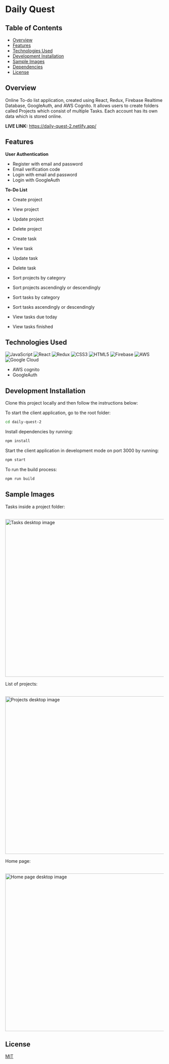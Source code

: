 # Daily Quest

## Table of Contents

- [Overview](https://github.com/Rammina/daily-quest-2#overview)
- [Features](https://github.com/Rammina/daily-quest-2#features)
- [Technologies Used](https://github.com/Rammina/daily-quest-2#technologies-used)
- [Development Installation](https://github.com/Rammina/daily-quest-2#development-installation)
- [Sample Images](https://github.com/Rammina/daily-quest-2#sample-images)
- [Dependencies](https://github.com/Rammina/daily-quest-2#dependencies)
- [License](https://github.com/Rammina/daily-quest-2#license)

## Overview

Online To-do list application, created using React, Redux, Firebase Realtime Database, GoogleAuth, and AWS Cognito. It allows users to create folders called Projects which consist of multiple Tasks. Each account has its own data which is stored online.

**LIVE LINK:** https://daily-quest-2.netlify.app/

## Features

**User Authentication**

- Register with email and password
- Email verification code
- Login with email and password
- Login with GoogleAuth

**To-Do List**

- Create project
- View project
- Update project
- Delete project

- Create task
- View task
- Update task
- Delete task

- Sort projects by category
- Sort projects ascendingly or descendingly
- Sort tasks by category
- Sort tasks ascendingly or descendingly

- View tasks due today
- View tasks finished

## Technologies Used

<img alt="JavaScript" src="https://img.shields.io/badge/javascript-%23323330.svg?&style=for-the-badge&logo=javascript&logoColor=%23F7DF1E"/> <img alt="React" src="https://img.shields.io/badge/react-%2320232a.svg?&style=for-the-badge&logo=react&logoColor=%2361DAFB"/> <img alt="Redux" src="https://img.shields.io/badge/redux-%23593d88.svg?&style=for-the-badge&logo=redux&logoColor=white"/> <img alt="CSS3" src="https://img.shields.io/badge/css3-%231572B6.svg?&style=for-the-badge&logo=css3&logoColor=white"/> <img alt="HTML5" src="https://img.shields.io/badge/html5-%23E34F26.svg?&style=for-the-badge&logo=html5&logoColor=white"/> <img alt="Firebase" src="https://img.shields.io/badge/firebase-%23039BE5.svg?style=for-the-badge&logo=firebase"/> <img alt="AWS" src="https://img.shields.io/badge/AWS-%23FF9900.svg?style=for-the-badge&logo=amazon-aws&logoColor=white"/> <img alt="Google Cloud" src="https://img.shields.io/badge/GoogleCloud-%234285F4.svg?style=for-the-badge&logo=google-cloud&logoColor=white"/>
- AWS cognito
- GoogleAuth

## Development Installation

Clone this project locally and then follow the instructions below:

To start the client application, go to the root folder:

```bash
cd daily-quest-2
```

Install dependencies by running:

```bash
npm install
```

Start the client application in development mode on port 3000 by running:

```bash
npm start
```

To run the build process:

```bash
npm run build
```

## Sample Images

Tasks inside a project folder: 

<br/>

<img src="https://res.cloudinary.com/rammina/image/upload/v1623822110/dq-tasks-desktop_uef5cl.png" alt="Tasks desktop image" width="960" height="500"/>

List of projects: 

<br/>

<img src="https://res.cloudinary.com/rammina/image/upload/v1623822090/dq-projects-desktop_byeelg.png" alt="Projects desktop image" width="960" height="500"/>

Home page: 

<br/>

<img src="https://res.cloudinary.com/rammina/image/upload/v1623822133/dq-home-desktop_i4bzg4.png" alt="Home page desktop image" width="960" height="500"/>

## License

[MIT](https://choosealicense.com/licenses/mit/)
